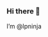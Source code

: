### Hi there 👋
I’m @lpninja
<!--
**lpninja/lpninja** is a ✨ _special_ ✨ repository because its `README.md` (this file) appears on your GitHub profile.

- 🔭 I’m currently working on DevOps for @Sunpulse and system adminstrator. Dataloggers for @liquidstar_io
- 🌱 I’m currently learning NodeJS & mongoDB
- 👯 I’m looking to collaborate on html, blogging.
- 🤔 I’m looking for help with open source projects related to solar energy.
- 💬 Ask me about solar engineering, design, datalogging for solar power plants, IoT.
- 📫 How to reach me: at solarengineer at gmail
- ⚡ Fun fact: I once rode my bike from Tokyo to Osaka in 3 days and camped along the way.


